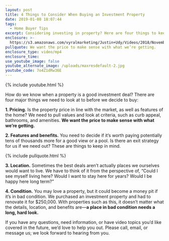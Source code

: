 ```yaml
---
layout: post
title: 4 Things to Consider When Buying an Investment Property
date: 2019-01-08 18:07:44
tags:
  - Home Buyer Tips
excerpt: Considering investing in property? Here are four things to keep in mind.
enclosure: >-
  https://s3.amazonaws.com/vyralmarketing/Justin+Udy/Videos/2018/November/Salt+Lake+City+Real+Estate+Agent-+4+Things+to+Consider+When+Buying+an+Investment+Property.mp4
pullquote: We want the price to make sense with what we’re getting.
enclosure_type: video/mp4
enclosure_time:
use_youtube_image: false
youtube_alternate_image: /uploads/maxresdefault-2.jpg
youtube_code: 7o4Z1dRw36E
---
```


{% include youtube.html %}

How do we know when a property is a good investment deal? There are four major things we need to look at to before we decide to buy:

**1. Pricing.** Is the property price in line with the market, as well as features of the home? We need to pull values and look at criteria, such as curb appeal, bathrooms, and amenities. **We want the price to make sense with what we’re getting.**

**2. Features and benefits.** You need to decide if it’s worth paying potentially tens of thousands more for a good view or a pool. Is there an exit strategy for us if we need out? These are things to keep in mind.

{% include pullquote.html %}

**3. Location.** Sometimes the best deals aren’t actually places we ourselves would want to live. We have to think of it from the perspective of, “Could I see myself living here? Would I want to stay here for years? Would I be happy here long term?”

**4. Condition.** You may love a property, but it could become a money pit if it’s in bad condition. We purchased an investment property and had to renovate it for $250,000. With properties such as this, it doesn’t matter what the details, location, and benefits are—**a place in bad condition needs a long, hard look.**

If you have any questions, need information, or have video topics you’d like covered in the future, we’d love to help you out. Please call, email, or message us; we look forward to hearing from you.